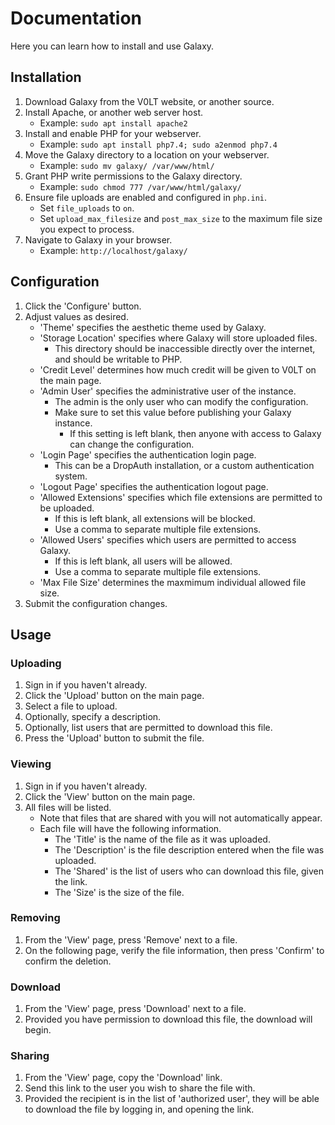 # Documentation

Here you can learn how to install and use Galaxy.


## Installation

1. Download Galaxy from the V0LT website, or another source.
2. Install Apache, or another web server host.
    - Example: `sudo apt install apache2`
3. Install and enable PHP for your webserver.
    - Example: `sudo apt install php7.4; sudo a2enmod php7.4`
4. Move the Galaxy directory to a location on your webserver.
    - Example: `sudo mv galaxy/ /var/www/html/`
5. Grant PHP write permissions to the Galaxy directory.
    - Example: `sudo chmod 777 /var/www/html/galaxy/`
6. Ensure file uploads are enabled and configured in `php.ini`.
    - Set `file_uploads` to `on`.
    - Set `upload_max_filesize` and `post_max_size` to the maximum file size you expect to process.
7. Navigate to Galaxy in your browser.
    - Example: `http://localhost/galaxy/`


## Configuration

1. Click the 'Configure' button.
2. Adjust values as desired.
    - 'Theme' specifies the aesthetic theme used by Galaxy.
    - 'Storage Location' specifies where Galaxy will store uploaded files.
        - This directory should be inaccessible directly over the internet, and should be writable to PHP.
    - 'Credit Level' determines how much credit will be given to V0LT on the main page.
    - 'Admin User' specifies the administrative user of the instance.
        - The admin is the only user who can modify the configuration.
        - Make sure to set this value before publishing your Galaxy instance.
            - If this setting is left blank, then anyone with access to Galaxy can change the configuration.
    - 'Login Page' specifies the authentication login page.
        - This can be a DropAuth installation, or a custom authentication system.
    - 'Logout Page' specifies the authentication logout page.
    - 'Allowed Extensions' specifies which file extensions are permitted to be uploaded.
        - If this is left blank, all extensions will be blocked.
        - Use a comma to separate multiple file extensions.
    - 'Allowed Users' specifies which users are permitted to access Galaxy.
        - If this is left blank, all users will be allowed.
        - Use a comma to separate multiple file extensions.
    - 'Max File Size' determines the maxmimum individual allowed file size.
3. Submit the configuration changes.


## Usage

### Uploading

1. Sign in if you haven't already.
2. Click the 'Upload' button on the main page.
3. Select a file to upload.
4. Optionally, specify a description.
5. Optionally, list users that are permitted to download this file.
6. Press the 'Upload' button to submit the file.


### Viewing

1. Sign in if you haven't already.
2. Click the 'View' button on the main page.
3. All files will be listed.
    - Note that files that are shared with you will not automatically appear.
    - Each file will have the following information.
        - The 'Title' is the name of the file as it was uploaded.
        - The 'Description' is the file description entered when the file was uploaded.
        - The 'Shared' is the list of users who can download this file, given the link.
        - The 'Size' is the size of the file.


### Removing

1. From the 'View' page, press 'Remove' next to a file.
2. On the following page, verify the file information, then press 'Confirm' to confirm the deletion.


### Download

1. From the 'View' page, press 'Download' next to a file.
2. Provided you have permission to download this file, the download will begin.


### Sharing

1. From the 'View' page, copy the 'Download' link.
2. Send this link to the user you wish to share the file with.
3. Provided the recipient is in the list of 'authorized user', they will be able to download the file by logging in, and opening the link.
